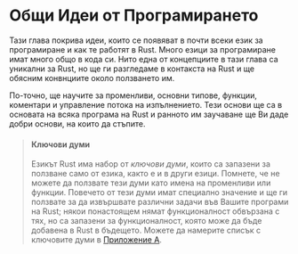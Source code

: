 # Общи Идеи от Програмирането

Тази глава покрива идеи, които се появяват в почти всеки език за програмиране и
как те работят в Rust. Много езици за програмиране имат много общо в кода си.
Нито една от концепциите в тази глава са уникални за Rust, но ще ги разгледаме в
контакста на Rust и ще обясним конвнциите около ползването им.

По-точно, ще научите за променливи, основни типове, функции, коментари и
управление потока на изпълнението. Тези основи ще са в основата на всяка
програма на Rust и ранното им заучаване ще Ви даде добри основи, на които да
стъпите.

> #### Ключови думи
>
> Езикът Rust има набор от *ключови думи*, които са запазени за ползване само
> от езика, както е и в други езици. Помнете, че не можете да ползвате тези думи
> като имена на променливи или функции. Повечето от тези думи имат специално
> значение и ще ги ползвате за да извършвате различни задачи във Вашите програми
> на Rust; някои понастоящем нямат функционалност обвързана с тях, но са
> запазени за функционалност, която може да бъде добавена в Rust в бъдещето. 
> Можете да намерите списък с ключовите думи в [Приложение
> А][appendix_a]<!-- ignore -->.

[appendix_a]: appendix-01-keywords.md
